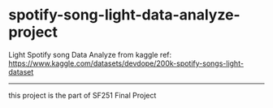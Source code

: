 # spotify-song-light-data-analyze-project
Light Spotify song Data Analyze from kaggle ref: https://www.kaggle.com/datasets/devdope/200k-spotify-songs-light-dataset

-------------------------------------------------------
this project is the part of SF251 Final Project

